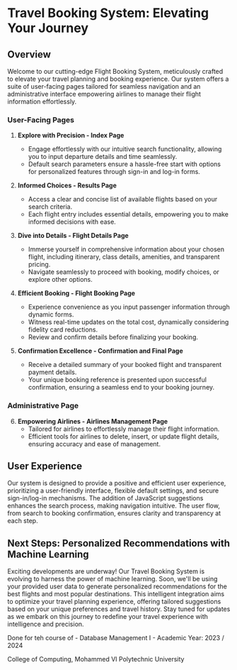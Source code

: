 # Travel Booking System: Elevating Your Journey

## Overview

Welcome to our cutting-edge Flight Booking System, meticulously crafted to elevate your travel planning and booking experience. Our system offers a suite of user-facing pages tailored for seamless navigation and an administrative interface empowering airlines to manage their flight information effortlessly.

### User-Facing Pages

1. **Explore with Precision - Index Page**
   - Engage effortlessly with our intuitive search functionality, allowing you to input departure details and time seamlessly.
   - Default search parameters ensure a hassle-free start with options for personalized features through sign-in and log-in forms.

2. **Informed Choices - Results Page**
   - Access a clear and concise list of available flights based on your search criteria.
   - Each flight entry includes essential details, empowering you to make informed decisions with ease.

3. **Dive into Details - Flight Details Page**
   - Immerse yourself in comprehensive information about your chosen flight, including itinerary, class details, amenities, and transparent pricing.
   - Navigate seamlessly to proceed with booking, modify choices, or explore other options.

4. **Efficient Booking - Flight Booking Page**
   - Experience convenience as you input passenger information through dynamic forms.
   - Witness real-time updates on the total cost, dynamically considering fidelity card reductions.
   - Review and confirm details before finalizing your booking.

5. **Confirmation Excellence - Confirmation and Final Page**
   - Receive a detailed summary of your booked flight and transparent payment details.
   - Your unique booking reference is presented upon successful confirmation, ensuring a seamless end to your booking journey.

### Administrative Page

6. **Empowering Airlines - Airlines Management Page**
   - Tailored for airlines to effortlessly manage their flight information.
   - Efficient tools for airlines to delete, insert, or update flight details, ensuring accuracy and ease of management.

## User Experience

Our system is designed to provide a positive and efficient user experience, prioritizing a user-friendly interface, flexible default settings, and secure sign-in/log-in mechanisms. The addition of JavaScript suggestions enhances the search process, making navigation intuitive. The user flow, from search to booking confirmation, ensures clarity and transparency at each step.

## Next Steps: Personalized Recommendations with Machine Learning

Exciting developments are underway! Our Travel Booking System is evolving to harness the power of machine learning. Soon, we'll be using your provided user data to generate personalized recommendations for the best flights and most popular destinations. This intelligent integration aims to optimize your travel planning experience, offering tailored suggestions based on your unique preferences and travel history. Stay tuned for updates as we embark on this journey to redefine your travel experience with intelligence and precision.



Done for teh course of - Database Management I - 
Academic Year: 2023 / 2024

College of Computing, Mohammed VI Polytechnic University
